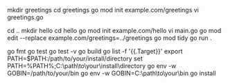 mkdir greetings
cd greetings
go mod init example.com/greetings
vi greetings.go

cd ..
mkdir hello
cd hello
go mod init example.com/hello
vi main.go
go mod edit --replace example.com/greetings=../greetings
go mod tidy
go run .

go fmt
go test
go test -v
go build
go list -f '{{.Target}}'
export PATH=$PATH:/path/to/your/install/directory
set PATH=%PATH%;C:\path\to\your\install\directory
go env -w GOBIN=/path/to/your/bin
go env -w GOBIN=C:\path\to\your\bin
go install
